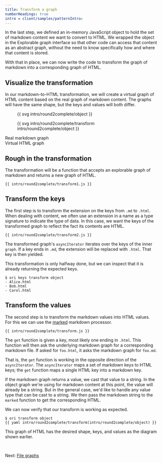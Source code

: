 ```yaml
---
title: Transform a graph
numberHeadings: true
intro = client/samples/patternIntro:
---
```


In the last step, we defined an in-memory JavaScript object to hold the set of markdown content we want to convert to HTML. We wrapped the object in the Explorable graph interface so that other code can access that content as an abstract graph, without the need to know specifically how and where that content is stored.

With that in place, we can now write the code to transform the graph of markdown into a corresponding graph of HTML.

## Visualize the transformation

In our markdown-to-HTML transformation, we will create a virtual graph of HTML content based on the real graph of markdown content. The graphs will have the same shape, but the keys and values will both differ.

<div class="sideBySide" style="grid-template-columns: 1fr 1.4fr;">
  <figure>
    {{ svg intro/round2complete/object }}
  </figure>
  <figure>
    {{ svg intro/round2complete/transform intro/round2complete/object }}
  </figure>
  <figcaption>Real markdown graph</figcaption>
  <figcaption>Virtual HTML graph</figcaption>
</div>

## Rough in the transformation

The transformation will be a function that accepts an explorable graph of markdown and returns a new graph of HTML.

```{{'js'}}
{{ intro/round2complete/transform1.js }}
```

## Transform the keys

The first step is to transform the extension on the keys from `.md` to `.html`. When dealing with content, we often use an extension in a name as a type signature to indicate the type of data. In this case, we want the keys of the transformed graph to reflect the fact its contents are HTML.

```{{'js'}}
{{ intro/round2complete/transform2.js }}
```

The transformed graph's `asyncIterator` iterates over the keys of the inner `graph`. If a key ends in `.md`, the extension will be replaced with `.html`. That key is then yielded.

This transformation is only halfway done, but we can inspect that it is already returning the expected keys.

```console
$ ori keys transform object
- Alice.html
- Bob.html
- Carol.html
```

## Transform the values

The second step is to transform the markdown values into HTML values. For this we can use the [marked](https://github.com/markedjs/marked) markdown processor.

```{{'js'}}
{{ intro/round2complete/transform.js }}
```

The `get` function is given a key, most likely one ending in `.html`. This function will then ask the underlying markdown graph for a corresponding markdown file. If asked for `foo.html`, it asks the markdown graph for `foo.md`.

That is, the `get` function is working in the opposite direction of the `asyncIterator`. The `asyncIterator` maps a set of markdown keys to HTML keys; the `get` function maps a single HTML key into a markdown key.

If the markdown graph returns a value, we cast that value to a string. In the object graph we're using for markdown content at this point, the value will already be a string. But in the general case, we'd like to handle any value type that can be cast to a string. We then pass the markdown string to the `marked` function to get the corresponding HTML.

We can now verify that our transform is working as expected.

```console
$ ori transform object
{{ yaml intro/round2complete/transform(intro/round2complete/object) }}
```

This graph of HTML has the desired shape, keys, and values as the diagram shown earlier.

&nbsp;

Next: [File graphs](intro5.html)
